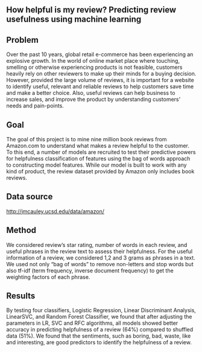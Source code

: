 ## How helpful is my review? Predicting review usefulness using machine learning
## Problem
Over the past 10 years, global retail e-commerce has been experiencing an explosive growth. In the world of online market place where touching, smelling or otherwise experiencing products is not feasible, customers heavily rely on other reviewers to make up their minds for a buying decision. However, provided the large volume of reviews, it is important for a website to identify useful, relevant and reliable reviews to help customers save time and make a better choice. Also, useful reviews can help business to increase sales, and improve the product by understanding customers' needs and pain-points.
## Goal
The goal of this project is to mine nine million book reviews from Amazon.com to understand what makes a review helpful to the customer. To this end, a number of models are recruited to test their predictive powers for helpfulness classification of features using the bag of words approach to constructing model features. While our model is built to work with any kind of product, the review dataset provided by Amazon only includes book reviews.
## Data source
http://jmcauley.ucsd.edu/data/amazon/
## Method
We considered review’s star rating, number of words in each review, and useful phrases in the review text to assess their helpfulness. For the useful information of a review, we considered 1,2 and 3 grams as phrases in a text. We used not only “bag of words” to remove non-letters and stop words but also tf-idf (term frequency, inverse document frequency) to get the weighting factors of each phrase. 
## Results
By testing four classifiers, Logistic Regression, Linear Discriminant Analysis, LinearSVC, and Random Forest Classifier, we found that after adjusting the parameters in LR, SVC and RFC algorithms, all models showed better accuracy in predicting helpfulness of a review (64%) compared to shuffled data (51%). We found that the sentiments, such as boring, bad, waste, like and interesting, are good predictors to identify the helpfulness of a review.
